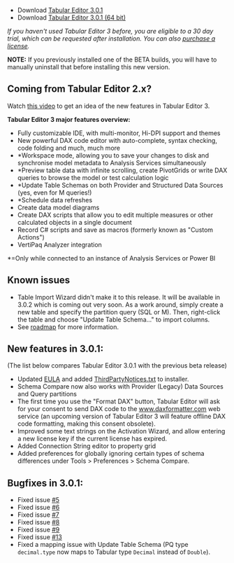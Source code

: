 - Download [Tabular Editor 3.0.1](https://cdn.tabulareditor.com/files/TabularEditor.3.0.1.x86.msi)
- Download [Tabular Editor 3.0.1 (64 bit)](https://cdn.tabulareditor.com/files/TabularEditor.3.0.1.x64.msi)

*If you haven't used Tabular Editor 3 before, you are eligible to a 30 day trial, which can be requested after installation. You can also [purchase a license](https://tabulareditor.com/#licensing).*

**NOTE:** If you previously installed one of the BETA builds, you will have to manually uninstall that before installing this new version.

## Coming from Tabular Editor 2.x?

Watch [this video](https://www.youtube.com/watch?v=pt3DdcjfImY) to get an idea of the new features in Tabular Editor 3.

**Tabular Editor 3 major features overview:**
- Fully customizable IDE, with multi-monitor, Hi-DPI support and themes
- New powerful DAX code editor with auto-complete, syntax checking, code folding and much, much more
- *Workspace mode, allowing you to save your changes to disk and synchronise model metadata to Analysis Services simultaneously
- *Preview table data with infinite scrolling, create PivotGrids or write DAX queries to browse the model or test calculation logic
- *Update Table Schemas on both Provider and Structured Data Sources (yes, even for M queries!)
- *Schedule data refreshes
- Create data model diagrams
- Create DAX scripts that allow you to edit multiple measures or other calculated objects in a single document
- Record C# scripts and save as macros (formerly known as "Custom Actions")
- VertiPaq Analyzer integration

*=Only while connected to an instance of Analysis Services or Power BI

## Known issues

- Table Import Wizard didn't make it to this release. It will be available in 3.0.2 which is coming out very soon. As a work around, simply create a new table and specify the partition query (SQL or M). Then, right-click the table and choose "Update Table Schema..." to import columns.
- See [roadmap](https://github.com/TabularEditor/TabularEditor3/issues/12) for more information.

## New features in 3.0.1:
(The list below compares Tabular Editor 3.0.1 with the previous beta release)

- Updated [EULA](https://tabulareditor.com/tabular-editor-software-license-agreement_ver-1-0/) and added [ThirdPartyNotices.txt](https://github.com/TabularEditor/TabularEditor3/blob/master/ThirdPartyNotices.txt) to installer.
- Schema Compare now also works with Provider (Legacy) Data Sources and Query partitions
- The first time you use the "Format DAX" button, Tabular Editor will ask for your consent to send DAX code to the www.daxformatter.com web service (an upcoming version of Tabular Editor 3 will feature offline DAX code formatting, making this consent obsolete).
- Improved some text strings on the Activation Wizard, and allow entering a new license key if the current license has expired.
- Added Connection String editor to property grid
- Added preferences for globally ignoring certain types of schema differences under Tools > Preferences > Schema Compare.

## Bugfixes in 3.0.1:

- Fixed issue [#5](https://github.com/TabularEditor/TabularEditor3/issues/5)
- Fixed issue [#6](https://github.com/TabularEditor/TabularEditor3/issues/6)
- Fixed issue [#7](https://github.com/TabularEditor/TabularEditor3/issues/7)
- Fixed issue [#8](https://github.com/TabularEditor/TabularEditor3/issues/8)
- Fixed issue [#9](https://github.com/TabularEditor/TabularEditor3/issues/9)
- Fixed issue [#13](https://github.com/TabularEditor/TabularEditor3/issues/13)
- Fixed a mapping issue with Update Table Schema (PQ type `decimal.type` now maps to Tabular type `Decimal` instead of `Double`).
